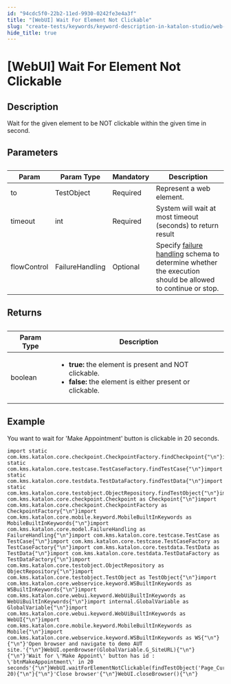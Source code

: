 ```yaml
---
id: "94cdc5f0-22b2-11ed-9930-0242fe3e4a3f"
title: "[WebUI] Wait For Element Not Clickable"
slug: "create-tests/keywords/keyword-description-in-katalon-studio/web-ui-keywords/webui-wait-for-element-not-clickable"
hide_title: true
---
```


# <a id="id_0" class="anchor_top_offset"/><a id="ariaid-title1" class="anchor_top_offset"/>[WebUI] Wait For Element Not Clickable


## <a id="id_0__id_1" class="anchor_top_offset"/>Description

              
<p xmlns="http://www.w3.org/1999/xhtml" className="p">Wait for the given element to be NOT   clickable within the given time in second.</p> 
      

## <a id="id_0__id_2" class="anchor_top_offset"/>Parameters

              
<table xmlns="http://www.w3.org/1999/xhtml" className="table anchor_top_offset" id="id_0__9e38b2ad-022e-44f3-83a1-90a5377989af"><caption /><thead className="thead"><tr className><th className="entry anchor_top_offset" id="id_0__9e38b2ad-022e-44f3-83a1-90a5377989af__entry__1">Param</th><th className="entry anchor_top_offset" id="id_0__9e38b2ad-022e-44f3-83a1-90a5377989af__entry__2">Param Type</th><th className="entry anchor_top_offset" id="id_0__9e38b2ad-022e-44f3-83a1-90a5377989af__entry__3">Mandatory</th><th className="entry anchor_top_offset" id="id_0__9e38b2ad-022e-44f3-83a1-90a5377989af__entry__4">Description</th></tr></thead><tbody className="tbody"><tr className><td className="entry" headers="id_0__9e38b2ad-022e-44f3-83a1-90a5377989af__entry__1 id_0__9e38b2ad-022e-44f3-83a1-90a5377989af__entry__2 id_0__9e38b2ad-022e-44f3-83a1-90a5377989af__entry__3 id_0__9e38b2ad-022e-44f3-83a1-90a5377989af__entry__4 ">to</td><td className="entry" headers="id_0__9e38b2ad-022e-44f3-83a1-90a5377989af__entry__1 id_0__9e38b2ad-022e-44f3-83a1-90a5377989af__entry__2 id_0__9e38b2ad-022e-44f3-83a1-90a5377989af__entry__3 id_0__9e38b2ad-022e-44f3-83a1-90a5377989af__entry__4 ">TestObject</td><td className="entry" headers="id_0__9e38b2ad-022e-44f3-83a1-90a5377989af__entry__1 id_0__9e38b2ad-022e-44f3-83a1-90a5377989af__entry__2 id_0__9e38b2ad-022e-44f3-83a1-90a5377989af__entry__3 id_0__9e38b2ad-022e-44f3-83a1-90a5377989af__entry__4 ">Required</td><td className="entry" headers="id_0__9e38b2ad-022e-44f3-83a1-90a5377989af__entry__1 id_0__9e38b2ad-022e-44f3-83a1-90a5377989af__entry__2 id_0__9e38b2ad-022e-44f3-83a1-90a5377989af__entry__3 id_0__9e38b2ad-022e-44f3-83a1-90a5377989af__entry__4 ">Represent a web element.</td></tr><tr className><td className="entry" headers="id_0__9e38b2ad-022e-44f3-83a1-90a5377989af__entry__1 id_0__9e38b2ad-022e-44f3-83a1-90a5377989af__entry__2 id_0__9e38b2ad-022e-44f3-83a1-90a5377989af__entry__3 id_0__9e38b2ad-022e-44f3-83a1-90a5377989af__entry__4 ">timeout</td><td className="entry" headers="id_0__9e38b2ad-022e-44f3-83a1-90a5377989af__entry__1 id_0__9e38b2ad-022e-44f3-83a1-90a5377989af__entry__2 id_0__9e38b2ad-022e-44f3-83a1-90a5377989af__entry__3 id_0__9e38b2ad-022e-44f3-83a1-90a5377989af__entry__4 ">int</td><td className="entry" headers="id_0__9e38b2ad-022e-44f3-83a1-90a5377989af__entry__1 id_0__9e38b2ad-022e-44f3-83a1-90a5377989af__entry__2 id_0__9e38b2ad-022e-44f3-83a1-90a5377989af__entry__3 id_0__9e38b2ad-022e-44f3-83a1-90a5377989af__entry__4 ">Required</td><td className="entry" headers="id_0__9e38b2ad-022e-44f3-83a1-90a5377989af__entry__1 id_0__9e38b2ad-022e-44f3-83a1-90a5377989af__entry__2 id_0__9e38b2ad-022e-44f3-83a1-90a5377989af__entry__3 id_0__9e38b2ad-022e-44f3-83a1-90a5377989af__entry__4 ">System will wait at most timeout (seconds) to return         result</td></tr><tr className><td className="entry" headers="id_0__9e38b2ad-022e-44f3-83a1-90a5377989af__entry__1 id_0__9e38b2ad-022e-44f3-83a1-90a5377989af__entry__2 id_0__9e38b2ad-022e-44f3-83a1-90a5377989af__entry__3 id_0__9e38b2ad-022e-44f3-83a1-90a5377989af__entry__4 ">flowControl</td><td className="entry" headers="id_0__9e38b2ad-022e-44f3-83a1-90a5377989af__entry__1 id_0__9e38b2ad-022e-44f3-83a1-90a5377989af__entry__2 id_0__9e38b2ad-022e-44f3-83a1-90a5377989af__entry__3 id_0__9e38b2ad-022e-44f3-83a1-90a5377989af__entry__4 ">FailureHandling</td><td className="entry" headers="id_0__9e38b2ad-022e-44f3-83a1-90a5377989af__entry__1 id_0__9e38b2ad-022e-44f3-83a1-90a5377989af__entry__2 id_0__9e38b2ad-022e-44f3-83a1-90a5377989af__entry__3 id_0__9e38b2ad-022e-44f3-83a1-90a5377989af__entry__4 ">Optional</td><td className="entry" headers="id_0__9e38b2ad-022e-44f3-83a1-90a5377989af__entry__1 id_0__9e38b2ad-022e-44f3-83a1-90a5377989af__entry__2 id_0__9e38b2ad-022e-44f3-83a1-90a5377989af__entry__3 id_0__9e38b2ad-022e-44f3-83a1-90a5377989af__entry__4 ">Specify <a className="xref" href="/docs/maintain/configure-failure-handling-settings-in-katalon-studio">failure handling</a> schema to         determine whether the execution should be allowed to continue or         stop.</td></tr></tbody></table> 
      

## <a id="id_0__id_3" class="anchor_top_offset"/>Returns

              
<table xmlns="http://www.w3.org/1999/xhtml" className="table anchor_top_offset" id="id_0__04209928-9e13-413a-be59-858b3fa5d9a2"><caption /><thead className="thead"><tr className><th className="entry anchor_top_offset" id="id_0__04209928-9e13-413a-be59-858b3fa5d9a2__entry__1">Param Type</th><th className="entry anchor_top_offset" id="id_0__04209928-9e13-413a-be59-858b3fa5d9a2__entry__2">Description</th></tr></thead><tbody className="tbody"><tr className><td className="entry" headers="id_0__04209928-9e13-413a-be59-858b3fa5d9a2__entry__1 id_0__04209928-9e13-413a-be59-858b3fa5d9a2__entry__2 ">boolean</td><td className="entry" headers="id_0__04209928-9e13-413a-be59-858b3fa5d9a2__entry__1 id_0__04209928-9e13-413a-be59-858b3fa5d9a2__entry__2 ">         <ul className="ul"><li className="li">             <strong className="ph b">true:</strong> the element is present and NOT             clickable.</li><li className="li">             <strong className="ph b">false:</strong> the element is either present or             clickable.</li></ul>       </td></tr></tbody></table> 
      

## <a id="id_0__id_4" class="anchor_top_offset"/>Example

              
<p xmlns="http://www.w3.org/1999/xhtml" className="p">You want to wait for 'Make Appointment' button is clickable in   20 seconds.</p> 
              
<pre xmlns="http://www.w3.org/1999/xhtml" className="pre codeblock"><code>import static com.kms.katalon.core.checkpoint.CheckpointFactory.findCheckpoint{"\n"}import static com.kms.katalon.core.testcase.TestCaseFactory.findTestCase{"\n"}import static com.kms.katalon.core.testdata.TestDataFactory.findTestData{"\n"}import static com.kms.katalon.core.testobject.ObjectRepository.findTestObject{"\n"}import com.kms.katalon.core.checkpoint.Checkpoint as Checkpoint{"\n"}import com.kms.katalon.core.checkpoint.CheckpointFactory as CheckpointFactory{"\n"}import com.kms.katalon.core.mobile.keyword.MobileBuiltInKeywords as MobileBuiltInKeywords{"\n"}import com.kms.katalon.core.model.FailureHandling as FailureHandling{"\n"}import com.kms.katalon.core.testcase.TestCase as TestCase{"\n"}import com.kms.katalon.core.testcase.TestCaseFactory as TestCaseFactory{"\n"}import com.kms.katalon.core.testdata.TestData as TestData{"\n"}import com.kms.katalon.core.testdata.TestDataFactory as TestDataFactory{"\n"}import com.kms.katalon.core.testobject.ObjectRepository as ObjectRepository{"\n"}import com.kms.katalon.core.testobject.TestObject as TestObject{"\n"}import com.kms.katalon.core.webservice.keyword.WSBuiltInKeywords as WSBuiltInKeywords{"\n"}import com.kms.katalon.core.webui.keyword.WebUiBuiltInKeywords as WebUiBuiltInKeywords{"\n"}import internal.GlobalVariable as GlobalVariable{"\n"}import com.kms.katalon.core.webui.keyword.WebUiBuiltInKeywords as WebUI{"\n"}import com.kms.katalon.core.mobile.keyword.MobileBuiltInKeywords as Mobile{"\n"}import com.kms.katalon.core.webservice.keyword.WSBuiltInKeywords as WS{"\n"}{"\n"}'Open browser and navigate to demo AUT site.'{"\n"}WebUI.openBrowser(GlobalVariable.G_SiteURL){"\n"}{"\n"}'Wait for \'Make Appoint\' button has id : \'btnMakeAppointment\' in 20 seconds'{"\n"}WebUI.waitForElementNotClickable(findTestObject('Page_CuraHomepage/btn_MakeAppointment'), 20){"\n"}{"\n"}'Close browser'{"\n"}WebUI.closeBrowser(){"\n"}</code></pre> 
            
